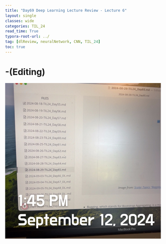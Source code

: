 ```yaml
---
title: "Day69 Deep Learning Lecture Review - Lecture 6"
layout: single
classes: wide
categories: TIL_24
read_time: True
typora-root-url: ../
tag: [dlReview, neuralNetwork, CNN, TIL_24]
toc: true 
---
```


# -(Editing)

![52666564-7D43-4606-97B3-3888A7DBC0C6_1_105_c](/images/2024-09-12-TIL24_Day74_DL/52666564-7D43-4606-97B3-3888A7DBC0C6_1_105_c.jpeg)
